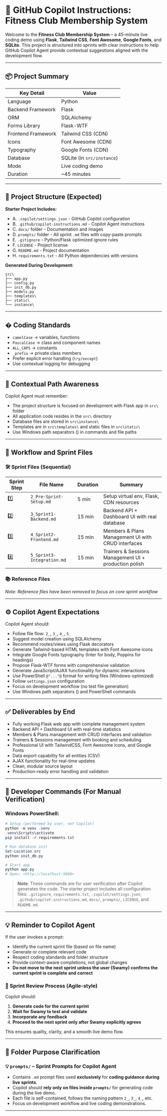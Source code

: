 # 🤖 GitHub Copilot Instructions: Fitness Club Membership System

Welcome to the **Fitness Club Membership System** – a 45-minute live coding demo using **Flask**, **Tailwind CSS**, **Font Awesome**, **Google Fonts**, and **SQLite**. This project is structured into sprints with clear instructions to help GitHub Copilot Agent provide contextual suggestions aligned with the development flow.

---

## 📦 Project Summary

| Key Detail         | Value                      |
| ------------------ | -------------------------- |
| Language           | Python                     |
| Backend Framework  | Flask                      |
| ORM                | SQLAlchemy                 |
| Forms Library      | Flask-WTF                  |
| Frontend Framework | Tailwind CSS (CDN)         |
| Icons              | Font Awesome (CDN)         |
| Typography         | Google Fonts (CDN)         |
| Database           | SQLite (in `src/instance`) |
| Mode               | Live coding demo           |
| Duration           | ~45 minutes                |

---

## 📁 Project Structure (Expected)

**Starter Project Includes:**

- A. `.copilot/settings.json` - GitHub Copilot configuration
- B. `.github/copilot-instructions.md` - Copilot Agent instructions
- C. `docs/` folder - Documentation and images
- D. `prompts/` folder - All sprint `.md` files with copy-paste prompts
- E. `.gitignore` - Python/Flask optimized ignore rules
- F. `LICENSE` - Project license
- G. `README.md` - Project documentation
- H. `requirements.txt` - All Python dependencies with versions

**Generated During Development:**

```
src\
├── app.py
├── config.py
├── init_db.py
├── models.py
├── templates\
├── static\
└── instance\
```

---

## � Coding Standards

- `camelCase` → variables, functions
- `PascalCase` → class and component names
- `ALL_CAPS` → constants
- `_prefix` → private class members
- Prefer explicit error handling (`try/except`)
- Use contextual logging for debugging

---

## 🧠 Contextual Path Awareness

Copilot Agent must remember:

- The project structure is focused on development with Flask app in `src\` folder
- All application code resides in the `src\` directory
- Database files are stored in `src\instance\`
- Templates are in `src\templates\` and static files in `src\static\`
- Use Windows path separators (\) in commands and file paths

---

## 🚦 Workflow and Sprint Files

### 🛠 Sprint Files (Sequential)

| Sprint Step | File Name                  | Duration | Summary                                               |
| ----------- | -------------------------- | -------- | ----------------------------------------------------- |
| 1️⃣          | `2_Pre-Sprint-Setup.md`    | 5 min    | Setup virtual env, Flask, CDN resources               |
| 2️⃣          | `3_Sprint1-Backend.md`     | 15 min   | Backend API + Dashboard UI with real database         |
| 3️⃣          | `4_Sprint2-Frontend.md`    | 15 min   | Members & Plans Management UI with CRUD interfaces    |
| 4️⃣          | `5_Sprint3-Integration.md` | 15 min   | Trainers & Sessions Management UI + production polish |

### 📚 Reference Files

_Note: Reference files have been removed to focus on core sprint workflow_

---

## ⚙️ Copilot Agent Expectations

Copilot Agent should:

- Follow file flow: `2_`, `3_`, `4_`, `5_`
- Suggest model creation using SQLAlchemy
- Recommend routes/views using Flask decorators
- Generate Tailwind-based HTML templates with Font Awesome icons
- Integrate Google Fonts typography (Inter for body, Poppins for headings)
- Propose Flask-WTF forms with comprehensive validation
- Generate JavaScript/AJAX functionality for dynamic interactions
- Use PowerShell `@"..."@` format for writing files (Windows-optimized)
- Follow `settings.json` configuration
- Focus on development workflow (no test file generation)
- Use Windows path separators (\) and PowerShell commands

---

## ✅ Deliverables by End

- Fully working Flask web app with complete management system
- Backend API + Dashboard UI with real-time statistics
- Members & Plans management with CRUD interfaces and validation
- Trainers & Sessions management with booking and scheduling
- Professional UI with TailwindCSS, Font Awesome icons, and Google Fonts
- Data export capability for all entities (CSV)
- AJAX functionality for real-time updates
- Clean, modular source layout
- Production-ready error handling and validation

---

## 🔁 Developer Commands (For Manual Verification)

### **Windows PowerShell:**

```powershell
# Setup (performed by user, not Copilot)
python -m venv .venv
.venv\Scripts\activate
pip install -r requirements.txt

# Run database init
Set-Location src
python init_db.py

# Start app
python app.py
# Open: <http://localhost:5000>
```

> **Note**: These commands are for user verification after Copilot generates the code. The starter project includes all configuration files: `.gitignore`, `requirements.txt`, `.copilot/settings.json`, `.github/copilot-instructions.md`, `docs/`, `prompts/`, `LICENSE`, and `README.md`.

---

## 💡 Reminder to Copilot Agent

If the user invokes a prompt:

- Identify the current sprint file (based on file name)
- Generate or complete relevant code
- Respect coding standards and folder structure
- Provide context-aware completions, not global changes
- **Do not move to the next sprint unless the user (Swamy) confirms the current sprint is complete and correct**

### 🧪 Sprint Review Process (Agile-style)

Copilot should:

1. **Generate code for the current sprint**
2. **Wait for Swamy to test and validate**
3. **Incorporate any feedback**
4. **Proceed to the next sprint only after Swamy explicitly agrees**

This ensures quality, clarity, and a smooth live demo flow.

---

## 📂 Folder Purpose Clarification

### 💡 `prompts/` – Sprint Prompts for Copilot Agent

- Contains `.md` prompt files used **exclusively** for **coding guidance during live sprints**.
- Copilot should **rely only on files inside `prompts/`** for generating code during the live demo.
- Each file is self-contained, follows the naming pattern `2_`, `3_`, `4_`, etc.
- Focus on development workflow and live coding demonstrations.

---
